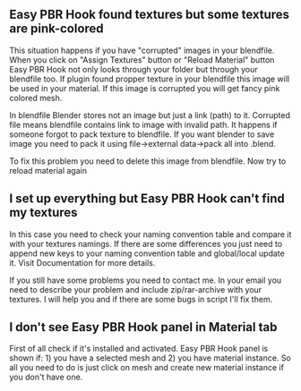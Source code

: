 ## Easy PBR Hook found textures but some textures are pink-colored
This situation happens if you have "corrupted" images in your blendfile. When you click on "Assign Textures" button or "Reload Material" button Easy PBR Hook not only looks through your folder but through your blendfile too. If plugin found propper texture in your blendfile this image will be used in your material. If this image is corrupted you will get fancy pink colored mesh. 

In blendfile Blender stores not an image but just a link (path) to it. Corrupted file means blendfile contains link to image with invalid path. It happens if someone forgot to pack texture to blendfile. If you want blender to save image you need to pack it using file->external data->pack all into .blend. 

To fix this problem you need to delete this image from blendfile. Now try to reload material again

## I set up everything but Easy PBR Hook can't find my textures
In this case you need to check your naming convention table and compare it with your textures namings. If there are some differences you just need to append new keys to your naming convention table and global/local update it. Visit Documentation for more details.

If you still have some problems you need to contact me. In your email you need to describe your problem and include zip/rar-archive with your textures. I will help you and if there are some bugs in script I'll fix them.

## I don't see Easy PBR Hook panel in Material tab
First of all check if it's installed and activated. Easy PBR Hook panel is shown if: 1) you have a selected mesh and 2) you have material instance. So all you need to do is just click on mesh and create new material instance if you don't have one.
